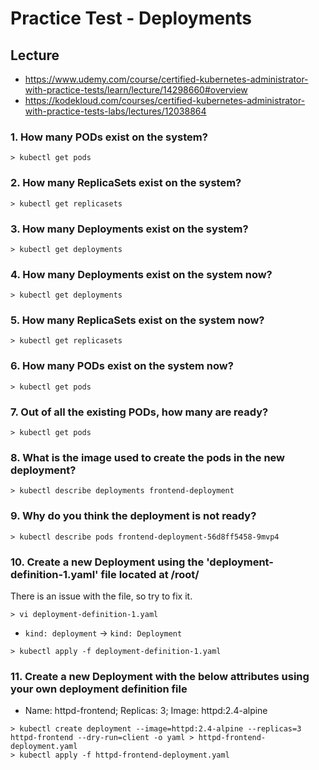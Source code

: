 # Practice Test - Deployments

## Lecture
- https://www.udemy.com/course/certified-kubernetes-administrator-with-practice-tests/learn/lecture/14298660#overview
- https://kodekloud.com/courses/certified-kubernetes-administrator-with-practice-tests-labs/lectures/12038864


### 1. How many PODs exist on the system?
```
> kubectl get pods
```


### 2. How many ReplicaSets exist on the system?
```
> kubectl get replicasets
```


### 3. How many Deployments exist on the system?
```
> kubectl get deployments
```


### 4. How many Deployments exist on the system now?
```
> kubectl get deployments
```


### 5. How many ReplicaSets exist on the system now?
```
> kubectl get replicasets
```


### 6. How many PODs exist on the system now?
```
> kubectl get pods
```


### 7. Out of all the existing PODs, how many are ready?
```
> kubectl get pods
```


### 8. What is the image used to create the pods in the new deployment?
```
> kubectl describe deployments frontend-deployment
```


### 9. Why do you think the deployment is not ready?
```
> kubectl describe pods frontend-deployment-56d8ff5458-9mvp4
```


### 10. Create a new Deployment using the 'deployment-definition-1.yaml' file located at /root/
There is an issue with the file, so try to fix it.
```
> vi deployment-definition-1.yaml
```

- `kind: deployment` → `kind: Deployment`

```
> kubectl apply -f deployment-definition-1.yaml
```


### 11. Create a new Deployment with the below attributes using your own deployment definition file
- Name: httpd-frontend; Replicas: 3; Image: httpd:2.4-alpine
```
> kubectl create deployment --image=httpd:2.4-alpine --replicas=3 httpd-frontend --dry-run=client -o yaml > httpd-frontend-deployment.yaml
> kubectl apply -f httpd-frontend-deployment.yaml
```
